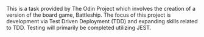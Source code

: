 This is a task provided by The Odin Project which involves the creation of a version of the board game, Battleship. The focus of this project is development via Test Driven Deployment (TDD) and expanding skills related to TDD. Testing will primarily be completed utilizing JEST.